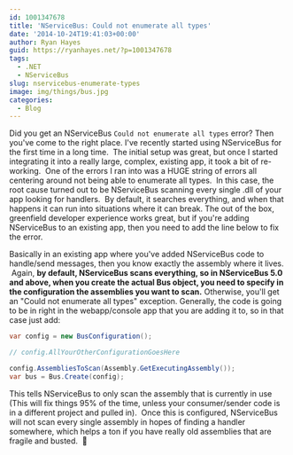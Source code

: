 ```yaml
---
id: 1001347678
title: 'NServiceBus: Could not enumerate all types'
date: '2014-10-24T19:41:03+00:00'
author: Ryan Hayes
guid: https://ryanhayes.net/?p=1001347678
tags:
  - .NET
  - NServiceBus
slug: nservicebus-enumerate-types
image: img/things/bus.jpg
categories:
  - Blog
---
```

Did you get an NServiceBus `Could not enumerate all types` error? Then you've come to the right place. I've recently started using NServiceBus for the first time in a long time.  The initial setup was great, but once I started integrating it into a really large, complex, existing app, it took a bit of re-working.  One of the errors I ran into was a HUGE string of errors all centering around not being able to enumerate all types.  In this case, the root cause turned out to be NServiceBus scanning every single .dll of your app looking for handlers.  By default, it searches everything, and when that happens it can run into situations where it can break. The out of the box, greenfield developer experience works great, but if you're adding NServiceBus to an existing app, then you need to add the line below to fix the error.

Basically in an existing app where you've added NServiceBus code to handle/send messages, then you know exactly the assembly where it lives.  Again, **by default, NServiceBus scans everything, so in NServiceBus 5.0 and above, when you create the actual Bus object, you need to specify in the configuration the assemblies you want to scan.** Otherwise, you'll get an "Could not enumerate all types" exception. Generally, the code is going to be in right in the webapp/console app that you are adding it to, so in that case just add:

```csharp
var config = new BusConfiguration();

// config.AllYourOtherConfigurationGoesHere

config.AssembliesToScan(Assembly.GetExecutingAssembly());
var bus = Bus.Create(config);
```

This tells NServiceBus to only scan the assembly that is currently in use (This will fix things 95% of the time, unless your consumer/sender code is in a different project and pulled in).  Once this is configured, NServiceBus will not scan every single assembly in hopes of finding a handler somewhere, which helps a ton if you have really old assemblies that are fragile and busted.  🙂
